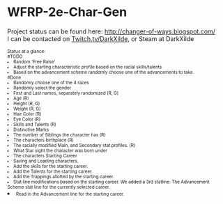 # WFRP-2e-Char-Gen
Project status can be found here: http://changer-of-ways.blogspot.com/<br>
I can be contacted on <a href = "http://Twitch.tv/DarkXilde">Twitch.tv/DarkXilde</a>, or Steam at DarkXilde

<font size = "1">
Status at a glance:<br>
#TODO<br>
<list>
  <li>Random ‘Free Raise’
  <li>Adjust the starting characteristic profile based on the racial skills/talents
  <li>Based on the advancement scheme randomly choose one of the advancements to take.
</list>  <br>
#Done<br>
<list>
  <li>Randomly choose one of the 4 races
  <li>Randomly select the gender
  <li>First and Last names, separately randomized (R, G)
  <li>Age (R)
  <li>Height (R, G)
  <li>Weight (R, G)
  <li>Hair Color (R)
  <li>Eye Color (R)
  <li>Skills and Talents (R)
  <li>Distinctive Marks
  <li>The number of Siblings the character has (R)
  <li>The characters birthplace (R)
  <li>The racially modified Main, and Secondary stat profiles. (R)
  <li>What Star sight the character was born under
  <li>The characters Starting Career
  <li>Saving and Loading characters.
  <li>Add the skills for the starting career.
  <li>Add the Talents for the starting career.
  <li>Add the Trappings allotted by the starting career.
  <li>Stat line modifications based on the starting career. We added a 3rd statline: The Advancement Scheme stat line for the currently selected career.
  <li>Read in the Advancement line for the starting career.
</list><br>
</font>
